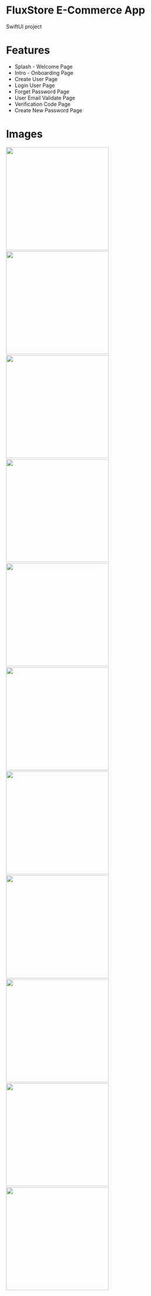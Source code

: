 # FluxStore E-Commerce App

SwiftUI project

# Features

 - Splash - Welcome Page
 - Intro - Onboarding Page
 - Create User Page
 - Login User Page
 - Forget Password Page
 - User Email Validate Page
 - Verification Code Page
 - Create New Password Page

# Images

<p float="left">
  <img src="https://github.com/berkersaptas/FluxStore-E.Commerce-SwiftUI-App/assets/28731627/1922567e-2fb5-4a8a-8e3d-6bc5f3154e4b" width="280"/>
  &nbsp; &nbsp;
  <img src="https://github.com/berkersaptas/FluxStore-E.Commerce-SwiftUI-App/assets/28731627/3d36e553-ce1d-4a1c-8890-ead1ae1988f8" width="280"/>
  &nbsp; &nbsp;
  <img src="https://github.com/berkersaptas/FluxStore-E.Commerce-SwiftUI-App/assets/28731627/43d464b8-5d42-4061-88ea-7d530452ae11" width="280"/>
  &nbsp; &nbsp; 
  <img src="https://github.com/berkersaptas/FluxStore-E.Commerce-SwiftUI-App/assets/28731627/6c7ab1fd-8182-48e3-9f02-0c7754e85bbf" width="280"/>
  &nbsp; &nbsp;
  <img src="https://github.com/berkersaptas/FluxStore-E.Commerce-SwiftUI-App/assets/28731627/25d4edb9-5ca3-4ba5-b4b9-fb82e301aba2" width="280"/>
  &nbsp; &nbsp;
  <img src="https://github.com/berkersaptas/FluxStore-E.Commerce-SwiftUI-App/assets/28731627/45aadad8-2cba-41f4-b528-6354070b5650" width="280"/>
  &nbsp; &nbsp;
  <img src="https://github.com/berkersaptas/FluxStore-E.Commerce-SwiftUI-App/assets/28731627/7a598376-af2e-4e8f-9a61-c4997f822dec" width="280"/>
  &nbsp; &nbsp;
  <img src="https://github.com/berkersaptas/FluxStore-E.Commerce-SwiftUI-App/assets/28731627/0aec4b9b-cb9f-49bb-af14-0ff5f3be3369" width="280"/>
  &nbsp; &nbsp;
  <img src="https://github.com/berkersaptas/FluxStore-E.Commerce-SwiftUI-App/assets/28731627/3f4c6378-1de7-4cfc-9ac7-6362e6e8d6c1" width="280"/>
  &nbsp; &nbsp;
  <img src="https://github.com/berkersaptas/FluxStore-E.Commerce-SwiftUI-App/assets/28731627/b3b839fd-402a-4096-aa48-c7b841df7b39" width="280"/>
  &nbsp; &nbsp;
  <img src="https://github.com/berkersaptas/FluxStore-E.Commerce-SwiftUI-App/assets/28731627/d6ae1200-3d27-46e9-a257-8ce1b35987eb" width="280"/>
  &nbsp; &nbsp;
</p>

